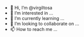 - 👋 Hi, I’m @virgiltosa
- 👀 I’m interested in ...
- 🌱 I’m currently learning ...
- 💞️ I’m looking to collaborate on ...
- 📫 How to reach me ...

<!---
virgiltosa/virgiltosa is a ✨ special ✨ repository because its `README.md` (this file) appears on your GitHub profile.
You can click the Preview link to take a look at your changes.
--->
